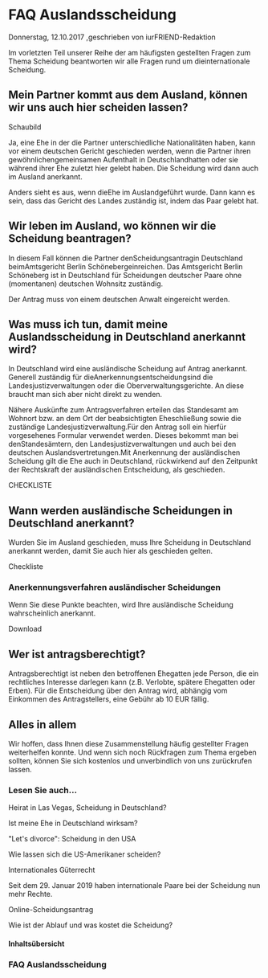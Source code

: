 # FAQ Auslandsscheidung

Donnerstag, 12.10.2017 ,geschrieben von iurFRIEND-Redaktion

Im vorletzten Teil unserer Reihe der am häufigsten gestellten Fragen zum Thema Scheidung beantworten wir alle Fragen rund um dieinternationale Scheidung.

## Mein Partner kommt aus dem Ausland, können wir uns auch hier scheiden lassen?

Schaubild

Ja, eine Ehe in der die Partner unterschiedliche Nationalitäten haben, kann vor einem deutschen Gericht geschieden werden, wenn die Partner ihren gewöhnlichengemeinsamen Aufenthalt in Deutschlandhatten oder sie während ihrer Ehe zuletzt hier gelebt haben. Die Scheidung wird dann auch im Ausland anerkannt.

Anders sieht es aus, wenn dieEhe im Auslandgeführt wurde. Dann kann es sein, dass das Gericht des Landes zuständig ist, indem das Paar gelebt hat.

## Wir leben im Ausland, wo können wir die Scheidung beantragen?

In diesem Fall können die Partner denScheidungsantragin Deutschland beimAmtsgericht Berlin Schönebergeinreichen. Das Amtsgericht Berlin Schöneberg ist in Deutschland für Scheidungen deutscher Paare ohne (momentanen) deutschen Wohnsitz zuständig.

Der Antrag muss von einem deutschen Anwalt eingereicht werden.

## Was muss ich tun, damit meine Auslandsscheidung in Deutschland anerkannt wird?

In Deutschland wird eine ausländische Scheidung auf Antrag anerkannt. Generell zuständig für dieAnerkennungsentscheidungsind die Landesjustizverwaltungen oder die Oberverwaltungsgerichte. An diese braucht man sich aber nicht direkt zu wenden.

Nähere Auskünfte zum Antragsverfahren erteilen das Standesamt am Wohnort bzw. an dem Ort der beabsichtigten Eheschließung sowie die zuständige Landesjustizverwaltung.Für den Antrag soll ein hierfür vorgesehenes Formular verwendet werden. Dieses bekommt man bei denStandesämtern, den Landesjustizverwaltungen und auch bei den deutschen Auslandsvertretungen.Mit Anerkennung der ausländischen Scheidung gilt die Ehe auch in Deutschland, rückwirkend auf den Zeitpunkt der Rechtskraft der ausländischen Entscheidung, als geschieden.

CHECKLISTE

## Wann werden ausländische Scheidungen in Deutschland anerkannt?

Wurden Sie im Ausland geschieden, muss Ihre Scheidung in Deutschland anerkannt werden, damit Sie auch hier als geschieden gelten.

Checkliste

### Anerkennungsverfahren ausländischer Scheidungen

Wenn Sie diese Punkte beachten, wird Ihre ausländische Scheidung wahrscheinlich anerkannt.

Download

## Wer ist antragsberechtigt?

Antragsberechtigt ist neben den betroffenen Ehegatten jede Person, die ein rechtliches Interesse darlegen kann (z.B. Verlobte, spätere Ehegatten oder Erben). Für die Entscheidung über den Antrag wird, abhängig vom Einkommen des Antragstellers, eine Gebühr ab 10 EUR fällig.

## Alles in allem

Wir hoffen, dass Ihnen diese Zusammenstellung häufig gestellter Fragen weiterhelfen konnte. Und wenn sich noch Rückfragen zum Thema ergeben sollten, können Sie sich kostenlos und unverbindlich von uns zurückrufen lassen.

### Lesen Sie auch...

Heirat in Las Vegas, Scheidung in Deutschland?

Ist meine Ehe in Deutschland wirksam?

"Let's divorce": Scheidung in den USA

Wie lassen sich die US-Amerikaner scheiden?

Internationales Güterrecht

Seit dem 29. Januar 2019 haben internationale Paare bei der Scheidung nun mehr Rechte.

Online-Scheidungsantrag

Wie ist der Ablauf und was kostet die Scheidung?

#### Inhaltsübersicht

### FAQ Auslandsscheidung